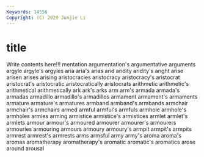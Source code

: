 ```yaml
---
Keywords: 14556
Copyright: (C) 2020 Junjie Li
---
```


# title

Write contents here!!!
mentation 
argumentation's 
argumentative 
arguments 
argyle 
argyle's 
argyles 
aria 
aria's 
arias
arid 
aridity 
aridity's 
aright 
arise 
arisen 
arises 
arising 
aristocracies 
aristocracy
aristocracy's 
aristocrat 
aristocrat's 
aristocratic 
aristocratically 
aristocrats 
arithmetic 
arithmetic's 
arithmetical 
arithmetically
ark 
ark's 
arks 
arm 
arm's 
armada 
armada's 
armadas 
armadillo 
armadillo's
armadillos 
armament 
armament's 
armaments 
armature 
armature's 
armatures 
armband 
armband's 
armbands
armchair 
armchair's 
armchairs 
armed 
armful 
armful's 
armfuls 
armhole 
armhole's 
armholes
armies 
arming 
armistice 
armistice's 
armistices 
armlet 
armlet's 
armlets 
armour 
armour's
armoured 
armourer 
armourer's 
armourers 
armouries 
armouring 
armours 
armoury 
armoury's 
armpit
armpit's 
armpits 
armrest 
armrest's 
armrests 
arms 
armsful 
army 
army's 
aroma
aroma's 
aromas 
aromatherapy 
aromatherapy's 
aromatic 
aromatic's 
aromatics 
arose 
around 
arousal
